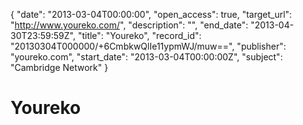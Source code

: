 {
  "date": "2013-03-04T00:00:00", 
  "open_access": true, 
  "target_url": "http://www.youreko.com/", 
  "description": "", 
  "end_date": "2013-04-30T23:59:59Z", 
  "title": "Youreko", 
  "record_id": "20130304T000000/+6CmbkwQlIe11ypmWJ/muw==", 
  "publisher": "youreko.com", 
  "start_date": "2013-03-04T00:00:00Z", 
  "subject": "Cambridge Network"
}

# Youreko

